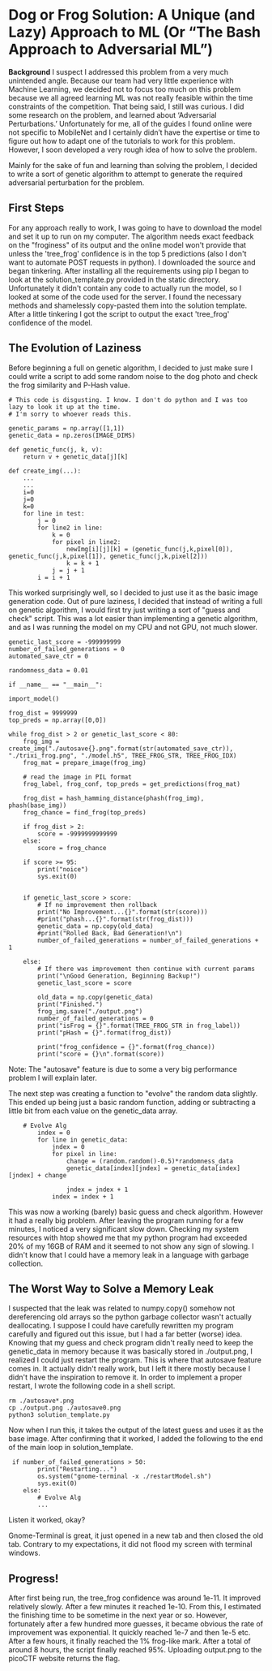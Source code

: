 ﻿# **Dog or Frog Solution: A Unique (and Lazy) Approach to ML** (Or “The Bash Approach to Adversarial ML”)

**Background**
I suspect I addressed this problem from a very much unintended angle. Because our team had very little experience with Machine Learning, we decided not to focus too much on this problem because we all agreed learning ML was not really feasible within the time constraints of the competition. That being said, I still was curious. I did some research on the problem, and learned about ‘Adversarial Perturbations.’ Unfortunately for me, all of the guides I found online were not specific to MobileNet and I certainly didn’t have the expertise or time to figure out how to adapt one of the tutorials to work for this problem. However, I soon developed a very rough idea of how to solve the problem.


Mainly for the sake of fun and learning than solving the problem, I decided to write a sort of genetic algorithm to attempt to generate the required adversarial perturbation for the problem.

## First Steps
For any approach really to work, I was going to have to download the model and set it up to run on my computer. The algorithm needs exact feedback on the "froginess" of its output and the online model won't provide that unless the 'tree_frog' confidence is in the top 5 predictions (also I don't want to automate POST requests in python). I downloaded the source and began tinkering. After installing all the requirements using pip I began to look at the solution_template.py provided in the static directory. Unfortunately it didn't contain any code to actually run the model, so I looked at some of the code used for the server. I found the necessary methods and shamelessly copy-pasted them into the solution template. After a little tinkering I got the script to output the exact 'tree_frog' confidence of the model.

## The Evolution of Laziness
Before beginning a full on genetic algorithm, I decided to just make sure I could write a script to add some random noise to the dog photo and check the frog similarity and P-Hash value. 



    # This code is disgusting. I know. I don't do python and I was too lazy to look it up at the time. 
    # I'm sorry to whoever reads this.

    genetic_params = np.array([1,1]) 
    genetic_data = np.zeros(IMAGE_DIMS)

	def genetic_func(j, k, v):
	    return v + genetic_data[j][k]
	    
    def create_img(...):
	    ...
	    ...
	    i=0
	    j=0
	    k=0
	    for line in test:
	        j = 0
	        for line2 in line:
	            k = 0
	            for pixel in line2:
	                newImg[i][j][k] = (genetic_func(j,k,pixel[0]), genetic_func(j,k,pixel[1]), genetic_func(j,k,pixel[2]))
	                k = k + 1
	            j = j + 1
	        i = i + 1

This worked surprisingly well, so I decided to just use it as the basic image generation code.
Out of pure laziness, I decided that instead of writing a full on genetic algorithm, I would first try just writing a sort of "guess and check" script. This was a lot easier than implementing a genetic algorithm, and as I was running the model on my CPU and not GPU, not much slower.

    genetic_last_score = -999999999
	number_of_failed_generations = 0
	automated_save_ctr = 0

	randomness_data = 0.01

	if __name__ == "__main__":

	import_model()
    
    frog_dist = 9999999
    top_preds = np.array([0,0])

    while frog_dist > 2 or genetic_last_score < 80:
        frog_img = create_img("./autosave{}.png".format(str(automated_save_ctr)), "./trixi_frog.png", "./model.h5", TREE_FROG_STR, TREE_FROG_IDX)
        frog_mat = prepare_image(frog_img)
    
        # read the image in PIL format
        frog_label, frog_conf, top_preds = get_predictions(frog_mat)

        frog_dist = hash_hamming_distance(phash(frog_img), phash(base_img))
        frog_chance = find_frog(top_preds)
        
        if frog_dist > 2:
            score = -9999999999999
        else:
            score = frog_chance
        
        if score >= 95:
            print("noice")
            sys.exit(0)
        
        
        if genetic_last_score > score:
            # If no improvement then rollback
            print("No Improvement...{}".format(str(score)))
            #print("phash...{}".format(str(frog_dist)))
            genetic_data = np.copy(old_data)
            #print("Rolled Back, Bad Generation!\n")
            number_of_failed_generations = number_of_failed_generations + 1
            
        else:
            # If there was improvement then continue with current params
            print("\nGood Generation, Beginning Backup!")
            genetic_last_score = score
            
            old_data = np.copy(genetic_data)
            print("Finished.")
            frog_img.save("./output.png")
            number_of_failed_generations = 0
            print("isFrog = {}".format(TREE_FROG_STR in frog_label))
            print("pHash = {}".format(frog_dist))
        
            print("frog_confidence = {}".format(frog_chance))
            print("score = {}\n".format(score))
        

Note: The "autosave" feature is due to some a very big performance problem I will explain later.

The next step was creating a function to "evolve" the random data slightly. This ended up being just a basic random function, adding or subtracting a little bit from each value on the genetic_data array.

		# Evolve Alg    
            index = 0
            for line in genetic_data:
                jndex = 0
                for pixel in line:
                    change = (random.random()-0.5)*randomness_data
                    genetic_data[index][jndex] = genetic_data[index][jndex] + change
                    
                    jndex = jndex + 1
                index = index + 1

This was now a working (barely) basic guess and check algorithm. However it had a really big problem. After leaving the program running for a few minutes, I noticed a very significant slow down. Checking my system resources with htop showed me that my python program had exceeded 20% of my 16GB of RAM and it seemed to not show any sign of slowing. I didn't know that I could have a memory leak in a language with garbage collection.
## The Worst Way to Solve a Memory Leak

I suspected that the leak was related to numpy.copy() somehow not dereferencing old arrays so the python garbage collector wasn't actually deallocating. I suppose I could have carefully rewritten my program carefully and figured out this issue, but I had a far better (worse) idea. Knowing that my guess and check program didn't really need to keep the genetic_data in memory because it was basically stored in ./output.png, I realized I could just restart the program. This is where that autosave feature comes in. It actually didn't really work, but I left it there mostly because I didn't have the inspiration to remove it. In order to implement a proper restart, I wrote the following code in a shell script.

    rm ./autosave*.png
	cp ./output.png ./autosave0.png
	python3 solution_template.py

Now when I run this, it takes the output of the latest guess and uses it as the base image. After confirming that it worked, I added the following to the end of the main loop in solution_template.

     if number_of_failed_generations > 50:
            print("Restarting...")
            os.system("gnome-terminal -x ./restartModel.sh")
            sys.exit(0)
        else:    
            # Evolve Alg    
            ...
Listen it worked, okay?

Gnome-Terminal is great, it just opened in a new tab and then closed the old tab. Contrary to my expectations, it did not flood my screen with terminal windows.

## Progress!
After first being run, the tree_frog confidence was around 1e-11. It improved relatively slowly. After a few minutes it reached 1e-10. From this, I estimated the finishing time to be sometime in the next year or so. However, fortunately after a few hundred more guesses, it became obvious the rate of improvement was exponential. It quickly reached 1e-7 and then 1e-5 etc. After a few hours, it finally reached the 1% frog-like mark. After a total of around 8 hours, the script finally reached 95%. Uploading output.png to the picoCTF website returns the flag.
